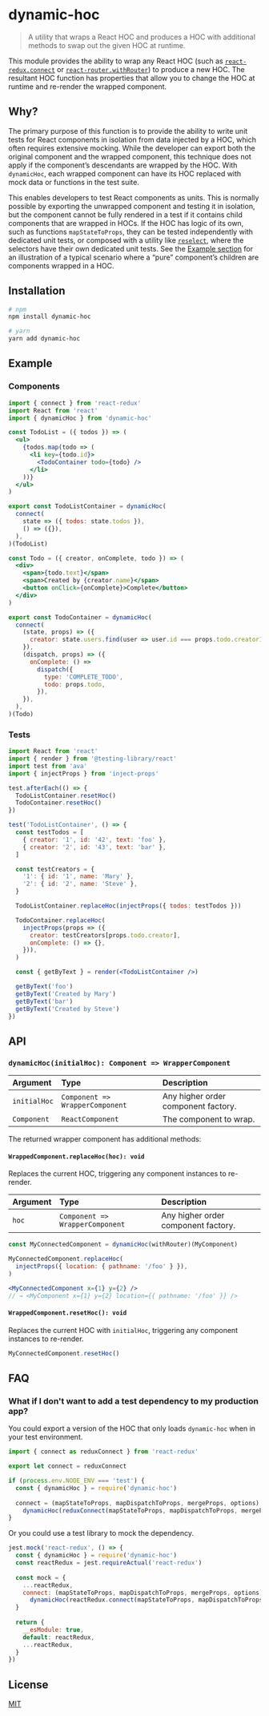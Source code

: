 # dynamic-hoc

> A utility that wraps a React HOC and produces a HOC with additional methods to swap out the given HOC at runtime.

This module provides the ability to wrap any React HOC (such as [`react-redux.connect`](https://react-redux.js.org/api/connect) or [`react-router.withRouter`](https://reacttraining.com/react-router/core/api/withRouter)) to produce a new HOC. The resultant HOC function has properties that allow you to change the HOC at runtime and re-render the wrapped component.

## Why?

The primary purpose of this function is to provide the ability to write unit tests for React components in isolation from data injected by a HOC, which often requires extensive mocking. While the developer can export both the original component and the wrapped component, this technique does not apply if the component’s descendants are wrapped by the HOC. With `dynamicHoc`, each wrapped component can have its HOC replaced with mock data or functions in the test suite.

This enables developers to test React components as units. This is normally possible by exporting the unwrapped component and testing it in isolation, but the component cannot be fully rendered in a test if it contains child components that are wrapped in HOCs. If the HOC has logic of its own, such as functions `mapStateToProps`, they can be tested independently with dedicated unit tests, or composed with a utility like [`reselect`](https://github.com/reduxjs/reselect), where the selectors have their own dedicated unit tests. See the [Example section](#example) for an illustration of a typical scenario where a “pure” component’s children are components wrapped in a HOC.

## Installation

```sh
# npm
npm install dynamic-hoc

# yarn
yarn add dynamic-hoc
```

## Example

### Components

```jsx
import { connect } from 'react-redux'
import React from 'react'
import { dynamicHoc } from 'dynamic-hoc'

const TodoList = ({ todos }) => (
  <ul>
    {todos.map(todo => (
      <li key={todo.id}>
        <TodoContainer todo={todo} />
      </li>
    ))}
  </ul>
)

export const TodoListContainer = dynamicHoc(
  connect(
    state => ({ todos: state.todos }),
    () => ({}),
  ),
)(TodoList)

const Todo = ({ creator, onComplete, todo }) => (
  <div>
    <span>{todo.text}</span>
    <span>Created by {creator.name}</span>
    <button onClick={onComplete}>Complete</button>
  </div>
)

export const TodoContainer = dynamicHoc(
  connect(
    (state, props) => ({
      creator: state.users.find(user => user.id === props.todo.creatorId),
    }),
    (dispatch, props) => ({
      onComplete: () =>
        dispatch({
          type: 'COMPLETE_TODO',
          todo: props.todo,
        }),
    }),
  ),
)(Todo)
```

### Tests

```jsx
import React from 'react'
import { render } from '@testing-library/react'
import test from 'ava'
import { injectProps } from 'inject-props'

test.afterEach(() => {
  TodoListContainer.resetHoc()
  TodoContainer.resetHoc()
})

test('TodoListContainer', () => {
  const testTodos = [
    { creator: '1', id: '42', text: 'foo' },
    { creator: '2', id: '43', text: 'bar' },
  ]

  const testCreators = {
    '1': { id: '1', name: 'Mary' },
    '2': { id: '2', name: 'Steve' },
  }

  TodoListContainer.replaceHoc(injectProps({ todos: testTodos }))

  TodoContainer.replaceHoc(
    injectProps(props => ({
      creator: testCreators[props.todo.creator],
      onComplete: () => {},
    })),
  )

  const { getByText } = render(<TodoListContainer />)

  getByText('foo')
  getByText('Created by Mary')
  getByText('bar')
  getByText('Created by Steve')
})
```

## API

### `dynamicHoc(initialHoc): Component => WrapperComponent`

|Argument|Type|Description|
|:---|:---|:---|
|`initialHoc`|`Component => WrapperComponent`|Any higher order component factory.|
|`Component`|`ReactComponent`|The component to wrap.|

The returned wrapper component has additional methods:

#### `WrappedComponent.replaceHoc(hoc): void`

Replaces the current HOC, triggering any component instances to re-render.

|Argument|Type|Description|
|:---|:---|:---|
|`hoc`|`Component => WrapperComponent`|Any higher order component factory.|

```jsx
const MyConnectedComponent = dynamicHoc(withRouter)(MyComponent)

MyConnectedComponent.replaceHoc(
  injectProps({ location: { pathname: '/foo' } }),
)

<MyConnectedComponent x={1} y={2} />
// → <MyComponent x={1} y={2} location={{ pathname: '/foo' }} />
```

#### `WrappedComponent.resetHoc(): void`

Replaces the current HOC with `initialHoc`, triggering any component instances to re-render.

```jsx
MyConnectedComponent.resetHoc()
```

## FAQ

### What if I don't want to add a test dependency to my production app?

You could export a version of the HOC that only loads `dynamic-hoc` when in your test environment.

```js
import { connect as reduxConnect } from 'react-redux'

export let connect = reduxConnect

if (process.env.NODE_ENV === 'test') {
  const { dynamicHoc } = require('dynamic-hoc')
  
  connect = (mapStateToProps, mapDispatchToProps, mergeProps, options) =>
    dynamicHoc(reduxConnect(mapStateToProps, mapDispatchToProps, mergeProps, options))
}
```

Or you could use a test library to mock the dependency.

```js
jest.mock('react-redux', () => {
  const { dynamicHoc } = require('dynamic-hoc')
  const reactRedux = jest.requireActual('react-redux')
  
  const mock = {
    ...reactRedux,
    connect: (mapStateToProps, mapDispatchToProps, mergeProps, options) =>
      dynamicHoc(reactRedux.connect(mapStateToProps, mapDispatchToProps, mergeProps, options)),
  }
  
  return {
    __esModule: true,
    default: reactRedux,
    ...reactRedux,
  }
})
```

## License

[MIT](../../LICENSE)
